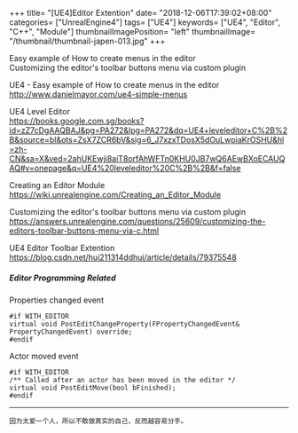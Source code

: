 +++
title= "[UE4]Editor Extention"
date= "2018-12-06T17:39:02+08:00"
categories= ["UnrealEngine4"]
tags= ["UE4"]
keywords= ["UE4", "Editor", "C++", "Module"]
thumbnailImagePosition= "left"
thumbnailImage= "/thumbnail/thumbnail-japen-013.jpg"
+++

Easy example of How to create menus in the editor  
Customizing the editor's toolbar buttons menu via custom plugin  

<!--more-->

UE4 - Easy example of How to create menus in the editor  
http://www.danielmayor.com/ue4-simple-menus

UE4 Level Editor  
https://books.google.com.sg/books?id=zZ7cDgAAQBAJ&pg=PA272&lpg=PA272&dq=UE4+leveleditor+C%2B%2B&source=bl&ots=ZsX7ZCR6bV&sig=6_J7xzxTDosX5dOuLwpiaKrOSHU&hl=zh-CN&sa=X&ved=2ahUKEwji8aiT8orfAhWFTn0KHU0JB7wQ6AEwBXoECAUQAQ#v=onepage&q=UE4%20leveleditor%20C%2B%2B&f=false

Creating an Editor Module  
https://wiki.unrealengine.com/Creating_an_Editor_Module

Customizing the editor's toolbar buttons menu via custom plugin  
https://answers.unrealengine.com/questions/25609/customizing-the-editors-toolbar-buttons-menu-via-c.html

UE4 Editor Toolbar Extention  
https://blog.csdn.net/hui211314ddhui/article/details/79375548

##### Editor Programming Related

Properties changed event

	#if WITH_EDITOR
	virtual void PostEditChangeProperty(FPropertyChangedEvent& PropertyChangedEvent) override;
	#endif

Actor moved event

	#if WITH_EDITOR
	/** Called after an actor has been moved in the editor */
	virtual void PostEditMove(bool bFinished);
	#endif

***
`因为太爱一个人，所以不敢做真实的自己，反而越容易分手。`
